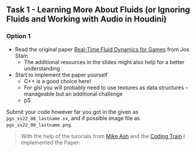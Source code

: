## Task 1 - Learning More About Fluids (or Ignoring Fluids and Working with Audio in Houdini)

### Option 1

* Read the original paper [Real-Time Fluid Dynamics for Games](https://www.dgp.toronto.edu/public_user/stam/reality/Research/pdf/GDC03.pdf) from Jos Stam
    * The additional resources in the slides might also help for a better understanding
* Start to implement the paper yourself
    * C++ is a good choice here!
    * For glsl you will probably need to use textures as data structures - manageable but an additional challenge
    * p5

Submit your code however far you got in the given as `pgs_ss22_08_lastname.xx`, and if possible image file as `pgs_ss22_08_lastname.png`.

>With the help of the turorials from [Mike Ash](https://mikeash.com/pyblog/fluid-simulation-for-dummies.html) and the [Coding Train](https://www.youtube.com/watch?v=alhpH6ECFvQ) I implemented the Paper: 